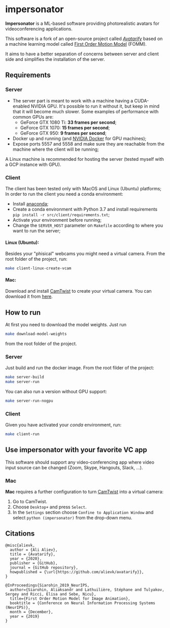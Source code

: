 # impersonator

**Impersonator** is a ML-based software providing photorealistic avatars for videoconferencing applications.

This software is a fork of an open-source project called [_Avatarify_](https://github.com/alievk/avatarify) based on a machine learning model called [First Order Motion Model](https://github.com/AliaksandrSiarohin/first-order-model) (FOMM).

It aims to have a better separation of concerns between server and client side and simplifies the installation of the server.


## Requirements

### Server
- The server part is meant to work with a machine having a CUDA-enabled NVIDIA GPU. It's possible to run it without it, but keep in mind that it will become much slower. Some examples of performance with common GPUs are:
  - GeForce GTX 1080 Ti: **33 frames per second**;
  - GeForce GTX 1070: **15 frames per second**;
  - GeForce GTX 950: **9 frames per second**;
- Docker up and running (and [NVIDIA Docker](https://github.com/NVIDIA/nvidia-docker) for GPU machines);
- Expose ports 5557 and 5558 and make sure they are reachable from the machine where the client will be running;

A Linux machine is recommended for hosting the server (tested myself with a GCP instance with GPU).

### Client
The client has been tested only with MacOS and Linux (Ubuntu) platforms;
In order to run the client you need a conda environment:

- Install [anaconda](https://docs.anaconda.com/anaconda/install/);
- Create a conda environment with Python 3.7 and install requirements `pip install -r src/client/requirements.txt`;
- Activate your environment before running;
- Change the `SERVER_HOST` parameter on `Makefile` according to where you want to run the server;

#### Linux (Ubuntu):
Besides your "phisical" webcams you might need a virtual camera. From the root folder of the project, run:

```bash
make client-linux-create-vcam
```

#### Mac:
Download and install [CamTwist](http://camtwiststudio.com/) to create your virtual camera. You can download it from [here](http://camtwiststudio.com/download).


## How to run
At first you need to download the model weights. Just run

```bash
make download-model-weights
```

from the root folder of the project.

### Server
Just build and run the docker image. From the root filder of the project:

```bash
make server-build
make server-run
```

You can also run a version without GPU support:

```bash
make server-run-nogpu
```

### Client

Given you have activated your _conda_ environment, run:

```bash
make client-run
```

## Use impersonator with your favorite VC app

This software should support any video-conferencing app where video input source can be changed (Zoom, Skype, Hangouts, Slack, ...).

### Mac
**Mac** requires a further configuration to turn [CamTwist](http://camtwiststudio.com/) into a virtual camera:

1. Go to CamTwist.
2. Choose `Desktop+` and press `Select`.
3. In the `Settings` section choose `Confine to Application Window` and select `python (impersonator)` from the drop-down menu.


## Citations

```
@misc{alievk,
  author = {Ali Aliev},
  title = {Avatarify},
  year = {2020},
  publisher = {GitHub},
  journal = {GitHub repository},
  howpublished = {\url{https://github.com/alievk/avatarify}},
}

@InProceedings{Siarohin_2019_NeurIPS,
  author={Siarohin, Aliaksandr and Lathuilière, Stéphane and Tulyakov, Sergey and Ricci, Elisa and Sebe, Nicu},
  title={First Order Motion Model for Image Animation},
  booktitle = {Conference on Neural Information Processing Systems (NeurIPS)},
  month = {December},
  year = {2019}
}
```
